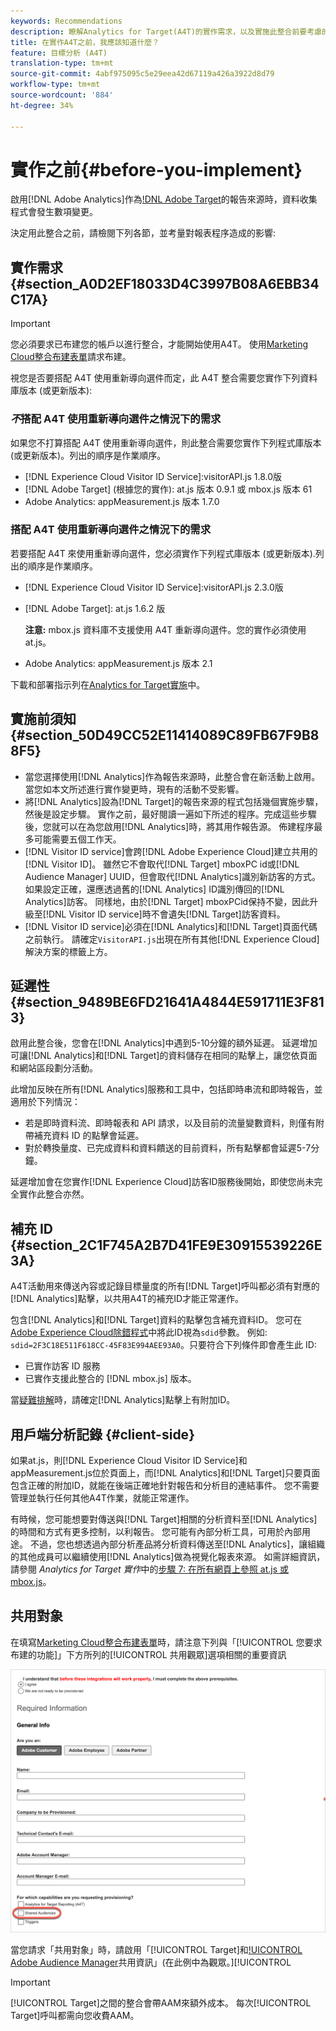 ```yaml
---
keywords: Recommendations
description: 瞭解Analytics for Target(A4T)的實作需求，以及實施此整合前要考慮的事項。
title: 在實作A4T之前，我應該知道什麼？
feature: 目標分析 (A4T)
translation-type: tm+mt
source-git-commit: 4abf975095c5e29eea42d67119a426a3922d8d79
workflow-type: tm+mt
source-wordcount: '884'
ht-degree: 34%

---
```



# 實作之前{#before-you-implement}

啟用[!DNL Adobe Analytics]作為[!DNL Adobe Target](A4T)的報告來源時，資料收集程式會發生數項變更。

決定用此整合之前，請檢閱下列各節，並考量對報表程序造成的影響:

## 實作需求 {#section_A0D2EF18033D4C3997B08A6EBB34C17A}

>[!IMPORTANT]
>
>您必須要求已布建您的帳戶以進行整合，才能開始使用A4T。 使用[Marketing Cloud整合布建表單](https://www.adobe.com/go/audiences_tw)請求布建。

視您是否要搭配 A4T 使用重新導向選件而定，此 A4T 整合需要您實作下列資料庫版本 (或更新版本):

### *不*&#x200B;搭配 A4T 使用重新導向選件之情況下的需求

如果您不打算搭配 A4T 使用重新導向選件，則此整合需要您實作下列程式庫版本 (或更新版本)。列出的順序是作業順序。

* [!DNL Experience Cloud Visitor ID Service]:visitorAPI.js 1.8.0版
* [!DNL Adobe Target] (根據您的實作): at.js 版本 0.9.1 或 mbox.js 版本 61
* Adobe Analytics: appMeasurement.js 版本 1.7.0

### 搭配 A4T 使用重新導向選件之情況下的需求

若要搭配 A4T 來使用重新導向選件，您必須實作下列程式庫版本 (或更新版本).列出的順序是作業順序。

* [!DNL Experience Cloud Visitor ID Service]:visitorAPI.js 2.3.0版
* [!DNL Adobe Target]: at.js 1.6.2 版

   **注意:** mbox.js 資料庫不支援使用 A4T 重新導向選件。您的實作必須使用 at.js。

* Adobe Analytics: appMeasurement.js 版本 2.1

下載和部署指示列在[Analytics for Target實施](/help/c-integrating-target-with-mac/a4t/a4timplementation.md)中。

## 實施前須知 {#section_50D49CC52E11414089C89FB67F9B88F5}

* 當您選擇使用[!DNL Analytics]作為報告來源時，此整合會在新活動上啟用。 當您如本文所述進行實作變更時，現有的活動不受影響。
* 將[!DNL Analytics]設為[!DNL Target]的報告來源的程式包括幾個實施步驟，然後是設定步驟。 實作之前，最好閱讀一遍如下所述的程序。完成這些步驟後，您就可以在為您啟用[!DNL Analytics]時，將其用作報告源。 佈建程序最多可能需要五個工作天。
* [!DNL Visitor ID service]會跨[!DNL Adobe Experience Cloud]建立共用的[!DNL Visitor ID]。 雖然它不會取代[!DNL Target] mboxPC id或[!DNL Audience Manager] UUID，但會取代[!DNL Analytics]識別新訪客的方式。 如果設定正確，還應透過舊的[!DNL Analytics] ID識別傳回的[!DNL Analytics]訪客。 同樣地，由於[!DNL Target] mboxPCid保持不變，因此升級至[!DNL Visitor ID service]時不會遺失[!DNL Target]訪客資料。
* [!DNL Visitor ID service]必須在[!DNL Analytics]和[!DNL Target]頁面代碼之前執行。 請確定`VisitorAPI.js`出現在所有其他[!DNL Experience Cloud]解決方案的標籤上方。

## 延遲性 {#section_9489BE6FD21641A4844E591711E3F813}

啟用此整合後，您會在[!DNL Analytics]中遇到5-10分鐘的額外延遲。 延遲增加可讓[!DNL Analytics]和[!DNL Target]的資料儲存在相同的點擊上，讓您依頁面和網站區段劃分活動。

此增加反映在所有[!DNL Analytics]服務和工具中，包括即時串流和即時報告，並適用於下列情況：

* 若是即時資料流、即時報表和 API 請求，以及目前的流量變數資料，則僅有附帶補充資料 ID 的點擊會延遲。
* 對於轉換量度、已完成資料和資料饋送的目前資料，所有點擊都會延遲5-7分鐘。

延遲增加會在您實作[!DNL Experience Cloud]訪客ID服務後開始，即使您尚未完全實作此整合亦然。

## 補充 ID {#section_2C1F745A2B7D41FE9E30915539226E3A}

A4T活動用來傳送內容或記錄目標量度的所有[!DNL Target]呼叫都必須有對應的[!DNL Analytics]點擊，以共用A4T的補充ID才能正常運作。

包含[!DNL Analytics]和[!DNL Target]資料的點擊包含補充資料ID。 您可在[Adobe Experience Cloud除錯程式](https://experienceleague.adobe.com/docs/debugger/using/experience-cloud-debugger.html)中將此ID視為`sdid`參數。 例如: `sdid=2F3C18E511F618CC-45F83E994AEE93A0`。只要符合下列條件即會產生此 ID:

* 已實作訪客 ID 服務
* 已實作支援此整合的 [!DNL mbox.js] 版本。

當[疑難排解](/help/c-integrating-target-with-mac/a4t/c-a4t-troubleshooting/a4t-troubleshooting.md)時，請確定[!DNL Analytics]點擊上有附加ID。

## 用戶端分析記錄 {#client-side}

如果at.js，則[!DNL Experience Cloud Visitor ID Service]和appMeasurement.js位於頁面上，而[!DNL Analytics]和[!DNL Target]只要頁面包含正確的附加ID，就能在後端正確地針對報告和分析目的連結事件。 您不需要管理並執行任何其他A4T作業，就能正常運作。

有時候，您可能想要對傳送與[!DNL Target]相關的分析資料至[!DNL Analytics]的時間和方式有更多控制，以利報告。 您可能有內部分析工具，可用於內部用途。 不過，您也想透過內部分析產品將分析資料傳送至[!DNL Analytics]，讓組織的其他成員可以繼續使用[!DNL Analytics]做為視覺化報表來源。 如需詳細資訊，請參閱 *Analytics for Target 實作*&#x200B;中的[步驟 7: 在所有網頁上參照 at.js 或 mbox.js](/help/c-integrating-target-with-mac/a4t/a4timplementation.md#step7)。

## 共用對象

在填寫[Marketing Cloud整合布建表單](https://www.adobe.com/go/audiences)時，請注意下列與「[!UICONTROL 您要求布建的功能]」下方所列的[!UICONTROL 共用觀眾]選項相關的重要資訊

![申請表](/help/c-integrating-target-with-mac/a4t/assets/request-form.png)

當您請求「共用對象」時，請啟用「[!UICONTROL Target]和[!UICONTROL Adobe Audience Manager](AAM)共用資訊」(在此例中為觀眾。][!UICONTROL 

>[!IMPORTANT]
>
>[!UICONTROL Target]之間的整合會帶AAM來額外成本。 每次[!UICONTROL Target]呼叫都需向您收費AAM。
